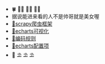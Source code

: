 - 🍀 🏳️‍🌈 🏳️‍🌈 🏳️‍🌈
- 据说能进来看的人不是帅哥就是美女喔
- [👑scrapy爬虫框架](scrapy_start.md)
- [👑echarts可视化](echarts/coming.md)
- [👑编码规则](python3-code.md)
- [👑echarts配置项](echart-config.md)
- 🦉 ⛱️ ⛱️ ⛱️
